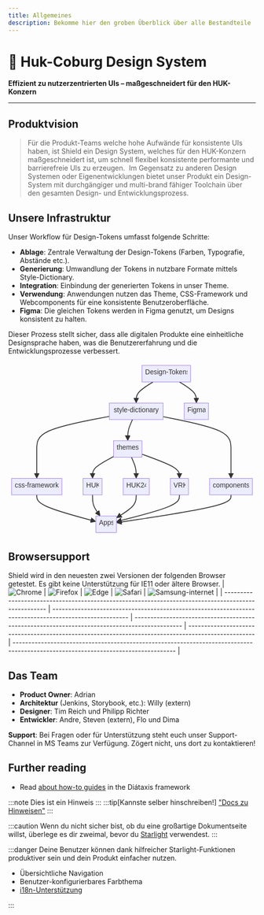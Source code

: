 ```yaml
---
title: Allgemeines
description: Bekomme hier den groben Überblick über alle Bestandteile
---
```


# 🐝 Huk-Coburg Design System

**Effizient zu nutzerzentrierten UIs – maßgeschneidert für den HUK-Konzern**

---

## Produktvision

> Für die Produkt-Teams welche hohe Aufwände für konsistente UIs haben, ist Shield ein Design System, welches für den HUK-Konzern maßgeschneidert ist, um schnell flexibel konsistente performante und barrierefreie UIs zu erzeugen.  Im Gegensatz zu anderen Design Systemen oder Eigenentwicklungen bietet unser Produkt ein Design-System mit durchgängiger und multi-brand fähiger Toolchain über den gesamten Design- und Entwicklungsprozess.

[comment]: # 'flowchart TD'
[comment]: # 'A[Design-Tokens] --> B & Z[Figma]'
[comment]: # 'B[style-dictionary] --> C[themes]'
[comment]: # 'B --> D[css-framework]'
[comment]: # 'C --> E[HUK]'
[comment]: # 'C --> F[HUK24]'
[comment]: # 'C --> G[VRK]'
[comment]: # 'B --> H[components]'
[comment]: # 'D & E & F & G & H --> I[Apps]'

## Unsere Infrastruktur

Unser Workflow für Design-Tokens umfasst folgende Schritte:

- **Ablage**: Zentrale Verwaltung der Design-Tokens (Farben, Typografie, Abstände etc.).
- **Generierung**: Umwandlung der Tokens in nutzbare Formate mittels Style-Dictionary.
- **Integration**: Einbindung der generierten Tokens in unser Theme.
- **Verwendung**: Anwendungen nutzen das Theme, CSS-Framework und Webcomponents für eine konsistente Benutzeroberfläche.
- **Figma**: Die gleichen Tokens werden in Figma genutzt, um Designs konsistent zu halten.

Dieser Prozess stellt sicher, dass alle digitalen Produkte eine einheitliche Designsprache haben, was die Benutzererfahrung und die Entwicklungsprozesse verbessert.

<div class="not-prose s:p-8">
<svg aria-roledescription="flowchart-v2" role="graphics-document document" viewBox="-8 -8 586.2109375 411" style="max-width: 100%;" xmlns="http://www.w3.org/2000/svg" width="100%" id="graph-div" height="100%"><style>#graph-div{font-family:"trebuchet ms",verdana,arial,sans-serif;font-size:16px;fill:#333;}#graph-div .error-icon{fill:#552222;}#graph-div .error-text{fill:#552222;stroke:#552222;}#graph-div .edge-thickness-normal{stroke-width:2px;}#graph-div .edge-thickness-thick{stroke-width:3.5px;}#graph-div .edge-pattern-solid{stroke-dasharray:0;}#graph-div .edge-pattern-dashed{stroke-dasharray:3;}#graph-div .edge-pattern-dotted{stroke-dasharray:2;}#graph-div .marker{fill:#333333;stroke:#333333;}#graph-div .marker.cross{stroke:#333333;}#graph-div svg{font-family:"trebuchet ms",verdana,arial,sans-serif;font-size:16px;}#graph-div .label{font-family:"trebuchet ms",verdana,arial,sans-serif;color:#333;}#graph-div .cluster-label text{fill:#333;}#graph-div .cluster-label span,#graph-div p{color:#333;}#graph-div .label text,#graph-div span,#graph-div p{fill:#333;color:#333;}#graph-div .node rect,#graph-div .node circle,#graph-div .node ellipse,#graph-div .node polygon,#graph-div .node path{fill:#ECECFF;stroke:#9370DB;stroke-width:1px;}#graph-div .flowchart-label text{text-anchor:middle;}#graph-div .node .katex path{fill:#000;stroke:#000;stroke-width:1px;}#graph-div .node .label{text-align:center;}#graph-div .node.clickable{cursor:pointer;}#graph-div .arrowheadPath{fill:#333333;}#graph-div .edgePath .path{stroke:#333333;stroke-width:2.0px;}#graph-div .flowchart-link{stroke:#333333;fill:none;}#graph-div .edgeLabel{background-color:#e8e8e8;text-align:center;}#graph-div .edgeLabel rect{opacity:0.5;background-color:#e8e8e8;fill:#e8e8e8;}#graph-div .labelBkg{background-color:rgba(232, 232, 232, 0.5);}#graph-div .cluster rect{fill:#ffffde;stroke:#aaaa33;stroke-width:1px;}#graph-div .cluster text{fill:#333;}#graph-div .cluster span,#graph-div p{color:#333;}#graph-div div.mermaidTooltip{position:absolute;text-align:center;max-width:200px;padding:2px;font-family:"trebuchet ms",verdana,arial,sans-serif;font-size:12px;background:hsl(80, 100%, 96.2745098039%);border:1px solid #aaaa33;border-radius:2px;pointer-events:none;z-index:100;}#graph-div .flowchartTitleText{text-anchor:middle;font-size:18px;fill:#333;}#graph-div :root{--mermaid-font-family:"trebuchet ms",verdana,arial,sans-serif;}</style><g><marker orient="auto" markerHeight="12" markerWidth="12" markerUnits="userSpaceOnUse" refY="5" refX="6" viewBox="0 0 10 10" class="marker flowchart" id="graph-div_flowchart-pointEnd"><path style="stroke-width: 1; stroke-dasharray: 1, 0;" class="arrowMarkerPath" d="M 0 0 L 10 5 L 0 10 z"></path></marker><marker orient="auto" markerHeight="12" markerWidth="12" markerUnits="userSpaceOnUse" refY="5" refX="4.5" viewBox="0 0 10 10" class="marker flowchart" id="graph-div_flowchart-pointStart"><path style="stroke-width: 1; stroke-dasharray: 1, 0;" class="arrowMarkerPath" d="M 0 5 L 10 10 L 10 0 z"></path></marker><marker orient="auto" markerHeight="11" markerWidth="11" markerUnits="userSpaceOnUse" refY="5" refX="11" viewBox="0 0 10 10" class="marker flowchart" id="graph-div_flowchart-circleEnd"><circle style="stroke-width: 1; stroke-dasharray: 1, 0;" class="arrowMarkerPath" r="5" cy="5" cx="5"></circle></marker><marker orient="auto" markerHeight="11" markerWidth="11" markerUnits="userSpaceOnUse" refY="5" refX="-1" viewBox="0 0 10 10" class="marker flowchart" id="graph-div_flowchart-circleStart"><circle style="stroke-width: 1; stroke-dasharray: 1, 0;" class="arrowMarkerPath" r="5" cy="5" cx="5"></circle></marker><marker orient="auto" markerHeight="11" markerWidth="11" markerUnits="userSpaceOnUse" refY="5.2" refX="12" viewBox="0 0 11 11" class="marker cross flowchart" id="graph-div_flowchart-crossEnd"><path style="stroke-width: 2; stroke-dasharray: 1, 0;" class="arrowMarkerPath" d="M 1,1 l 9,9 M 10,1 l -9,9"></path></marker><marker orient="auto" markerHeight="11" markerWidth="11" markerUnits="userSpaceOnUse" refY="5.2" refX="-1" viewBox="0 0 11 11" class="marker cross flowchart" id="graph-div_flowchart-crossStart"><path style="stroke-width: 2; stroke-dasharray: 1, 0;" class="arrowMarkerPath" d="M 1,1 l 9,9 M 10,1 l -9,9"></path></marker><g class="root"><g class="clusters"></g><g class="edgePaths"><path marker-end="url(#graph-div_flowchart-pointEnd)" style="fill:none;" class="edge-thickness-normal edge-pattern-solid flowchart-link LS-A LE-B" id="L-A-B-0" d="M335.059,39L328.391,43.167C321.723,47.333,308.387,55.667,301.719,63.117C295.051,70.567,295.051,77.133,295.051,80.417L295.051,83.7"></path><path marker-end="url(#graph-div_flowchart-pointEnd)" style="fill:none;" class="edge-thickness-normal edge-pattern-solid flowchart-link LS-A LE-Z" id="L-A-Z-0" d="M397.472,39L404.14,43.167C410.808,47.333,424.144,55.667,430.812,63.117C437.48,70.567,437.48,77.133,437.48,80.417L437.48,83.7"></path><path marker-end="url(#graph-div_flowchart-pointEnd)" style="fill:none;" class="edge-thickness-normal edge-pattern-solid flowchart-link LS-B LE-C" id="L-B-C-0" d="M286.276,128L284.401,132.167C282.526,136.333,278.775,144.667,276.9,152.117C275.025,159.567,275.025,166.133,275.025,169.417L275.025,172.7"></path><path marker-end="url(#graph-div_flowchart-pointEnd)" style="fill:none;" class="edge-thickness-normal edge-pattern-solid flowchart-link LS-B LE-D" id="L-B-D-0" d="M231.461,120.515L202.807,125.929C174.154,131.344,116.846,142.172,88.193,155.003C59.539,167.833,59.539,182.667,59.539,197.5C59.539,212.333,59.539,227.167,59.539,237.867C59.539,248.567,59.539,255.133,59.539,258.417L59.539,261.7"></path><path marker-end="url(#graph-div_flowchart-pointEnd)" style="fill:none;" class="edge-thickness-normal edge-pattern-solid flowchart-link LS-C LE-E" id="L-C-E-0" d="M241.377,215.45L233.082,219.875C224.786,224.3,208.196,233.15,199.901,240.858C191.605,248.567,191.605,255.133,191.605,258.417L191.605,261.7"></path><path marker-end="url(#graph-div_flowchart-pointEnd)" style="fill:none;" class="edge-thickness-normal edge-pattern-solid flowchart-link LS-C LE-F" id="L-C-F-0" d="M283.801,217L285.676,221.167C287.551,225.333,291.301,233.667,293.176,241.117C295.051,248.567,295.051,255.133,295.051,258.417L295.051,261.7"></path><path marker-end="url(#graph-div_flowchart-pointEnd)" style="fill:none;" class="edge-thickness-normal edge-pattern-solid flowchart-link LS-C LE-G" id="L-C-G-0" d="M308.674,209.733L323.466,215.111C338.259,220.489,367.844,231.244,382.637,239.905C397.43,248.567,397.43,255.133,397.43,258.417L397.43,261.7"></path><path marker-end="url(#graph-div_flowchart-pointEnd)" style="fill:none;" class="edge-thickness-normal edge-pattern-solid flowchart-link LS-B LE-H" id="L-B-H-0" d="M358.641,121.105L385.459,126.421C412.277,131.736,465.914,142.368,492.732,155.101C519.551,167.833,519.551,182.667,519.551,197.5C519.551,212.333,519.551,227.167,519.551,237.867C519.551,248.567,519.551,255.133,519.551,258.417L519.551,261.7"></path><path marker-end="url(#graph-div_flowchart-pointEnd)" style="fill:none;" class="edge-thickness-normal edge-pattern-solid flowchart-link LS-D LE-I" id="L-D-I-0" d="M59.539,306L59.539,310.167C59.539,314.333,59.539,322.667,82.007,332.919C104.476,343.171,149.412,355.342,171.881,361.428L194.349,367.513"></path><path marker-end="url(#graph-div_flowchart-pointEnd)" style="fill:none;" class="edge-thickness-normal edge-pattern-solid flowchart-link LS-E LE-I" id="L-E-I-0" d="M191.605,306L191.605,310.167C191.605,314.333,191.605,322.667,194.105,330.285C196.605,337.903,201.604,344.805,204.104,348.256L206.604,351.708"></path><path marker-end="url(#graph-div_flowchart-pointEnd)" style="fill:none;" class="edge-thickness-normal edge-pattern-solid flowchart-link LS-F LE-I" id="L-F-I-0" d="M295.051,306L295.051,310.167C295.051,314.333,295.051,322.667,287.993,331.244C280.934,339.821,266.818,348.642,259.76,353.052L252.702,357.463"></path><path marker-end="url(#graph-div_flowchart-pointEnd)" style="fill:none;" class="edge-thickness-normal edge-pattern-solid flowchart-link LS-G LE-I" id="L-G-I-0" d="M397.43,306L397.43,310.167C397.43,314.333,397.43,322.667,373.415,332.989C349.4,343.312,301.371,355.624,277.356,361.78L253.341,367.936"></path><path marker-end="url(#graph-div_flowchart-pointEnd)" style="fill:none;" class="edge-thickness-normal edge-pattern-solid flowchart-link LS-H LE-I" id="L-H-I-0" d="M519.551,306L519.551,310.167C519.551,314.333,519.551,322.667,475.2,333.507C430.85,344.348,342.149,357.696,297.798,364.37L253.448,371.044"></path></g><g class="edgeLabels"><g class="edgeLabel"><g transform="translate(0, 0)" class="label"><foreignObject height="0" width="0"><div style="display: inline-block; white-space: nowrap;" xmlns="http://www.w3.org/1999/xhtml"><span class="edgeLabel"></span></div></foreignObject></g></g><g class="edgeLabel"><g transform="translate(0, 0)" class="label"><foreignObject height="0" width="0"><div style="display: inline-block; white-space: nowrap;" xmlns="http://www.w3.org/1999/xhtml"><span class="edgeLabel"></span></div></foreignObject></g></g><g class="edgeLabel"><g transform="translate(0, 0)" class="label"><foreignObject height="0" width="0"><div style="display: inline-block; white-space: nowrap;" xmlns="http://www.w3.org/1999/xhtml"><span class="edgeLabel"></span></div></foreignObject></g></g><g class="edgeLabel"><g transform="translate(0, 0)" class="label"><foreignObject height="0" width="0"><div style="display: inline-block; white-space: nowrap;" xmlns="http://www.w3.org/1999/xhtml"><span class="edgeLabel"></span></div></foreignObject></g></g><g class="edgeLabel"><g transform="translate(0, 0)" class="label"><foreignObject height="0" width="0"><div style="display: inline-block; white-space: nowrap;" xmlns="http://www.w3.org/1999/xhtml"><span class="edgeLabel"></span></div></foreignObject></g></g><g class="edgeLabel"><g transform="translate(0, 0)" class="label"><foreignObject height="0" width="0"><div style="display: inline-block; white-space: nowrap;" xmlns="http://www.w3.org/1999/xhtml"><span class="edgeLabel"></span></div></foreignObject></g></g><g class="edgeLabel"><g transform="translate(0, 0)" class="label"><foreignObject height="0" width="0"><div style="display: inline-block; white-space: nowrap;" xmlns="http://www.w3.org/1999/xhtml"><span class="edgeLabel"></span></div></foreignObject></g></g><g class="edgeLabel"><g transform="translate(0, 0)" class="label"><foreignObject height="0" width="0"><div style="display: inline-block; white-space: nowrap;" xmlns="http://www.w3.org/1999/xhtml"><span class="edgeLabel"></span></div></foreignObject></g></g><g class="edgeLabel"><g transform="translate(0, 0)" class="label"><foreignObject height="0" width="0"><div style="display: inline-block; white-space: nowrap;" xmlns="http://www.w3.org/1999/xhtml"><span class="edgeLabel"></span></div></foreignObject></g></g><g class="edgeLabel"><g transform="translate(0, 0)" class="label"><foreignObject height="0" width="0"><div style="display: inline-block; white-space: nowrap;" xmlns="http://www.w3.org/1999/xhtml"><span class="edgeLabel"></span></div></foreignObject></g></g><g class="edgeLabel"><g transform="translate(0, 0)" class="label"><foreignObject height="0" width="0"><div style="display: inline-block; white-space: nowrap;" xmlns="http://www.w3.org/1999/xhtml"><span class="edgeLabel"></span></div></foreignObject></g></g><g class="edgeLabel"><g transform="translate(0, 0)" class="label"><foreignObject height="0" width="0"><div style="display: inline-block; white-space: nowrap;" xmlns="http://www.w3.org/1999/xhtml"><span class="edgeLabel"></span></div></foreignObject></g></g><g class="edgeLabel"><g transform="translate(0, 0)" class="label"><foreignObject height="0" width="0"><div style="display: inline-block; white-space: nowrap;" xmlns="http://www.w3.org/1999/xhtml"><span class="edgeLabel"></span></div></foreignObject></g></g></g><g class="nodes"><g transform="translate(366.265625, 19.5)" data-id="A" data-node="true" id="flowchart-A-1837" class="node default default flowchart-label"><rect height="39" width="115.125" y="-19.5" x="-57.5625" ry="0" rx="0" style="" class="basic label-container"></rect><g transform="translate(-50.0625, -12)" style="" class="label"><rect></rect><foreignObject height="24" width="100.125"><div style="display: inline-block; white-space: nowrap;" xmlns="http://www.w3.org/1999/xhtml"><span class="nodeLabel">Design-Tokens</span></div></foreignObject></g></g><g transform="translate(295.05078125, 108.5)" data-id="B" data-node="true" id="flowchart-B-1838" class="node default default flowchart-label"><rect height="39" width="127.1796875" y="-19.5" x="-63.58984375" ry="0" rx="0" style="" class="basic label-container"></rect><g transform="translate(-56.08984375, -12)" style="" class="label"><rect></rect><foreignObject height="24" width="112.1796875"><div style="display: inline-block; white-space: nowrap;" xmlns="http://www.w3.org/1999/xhtml"><span class="nodeLabel">style-dictionary</span></div></foreignObject></g></g><g transform="translate(437.48046875, 108.5)" data-id="Z" data-node="true" id="flowchart-Z-1839" class="node default default flowchart-label"><rect height="39" width="57.6796875" y="-19.5" x="-28.83984375" ry="0" rx="0" style="" class="basic label-container"></rect><g transform="translate(-21.33984375, -12)" style="" class="label"><rect></rect><foreignObject height="24" width="42.6796875"><div style="display: inline-block; white-space: nowrap;" xmlns="http://www.w3.org/1999/xhtml"><span class="nodeLabel">Figma</span></div></foreignObject></g></g><g transform="translate(275.025390625, 197.5)" data-id="C" data-node="true" id="flowchart-C-1841" class="node default default flowchart-label"><rect height="39" width="67.296875" y="-19.5" x="-33.6484375" ry="0" rx="0" style="" class="basic label-container"></rect><g transform="translate(-26.1484375, -12)" style="" class="label"><rect></rect><foreignObject height="24" width="52.296875"><div style="display: inline-block; white-space: nowrap;" xmlns="http://www.w3.org/1999/xhtml"><span class="nodeLabel">themes</span></div></foreignObject></g></g><g transform="translate(59.5390625, 286.5)" data-id="D" data-node="true" id="flowchart-D-1843" class="node default default flowchart-label"><rect height="39" width="119.078125" y="-19.5" x="-59.5390625" ry="0" rx="0" style="" class="basic label-container"></rect><g transform="translate(-52.0390625, -12)" style="" class="label"><rect></rect><foreignObject height="24" width="104.078125"><div style="display: inline-block; white-space: nowrap;" xmlns="http://www.w3.org/1999/xhtml"><span class="nodeLabel">css-framework</span></div></foreignObject></g></g><g transform="translate(191.60546875, 286.5)" data-id="E" data-node="true" id="flowchart-E-1845" class="node default default flowchart-label"><rect height="39" width="45.0546875" y="-19.5" x="-22.52734375" ry="0" rx="0" style="" class="basic label-container"></rect><g transform="translate(-15.02734375, -12)" style="" class="label"><rect></rect><foreignObject height="24" width="30.0546875"><div style="display: inline-block; white-space: nowrap;" xmlns="http://www.w3.org/1999/xhtml"><span class="nodeLabel">HUK</span></div></foreignObject></g></g><g transform="translate(295.05078125, 286.5)" data-id="F" data-node="true" id="flowchart-F-1847" class="node default default flowchart-label"><rect height="39" width="61.8359375" y="-19.5" x="-30.91796875" ry="0" rx="0" style="" class="basic label-container"></rect><g transform="translate(-23.41796875, -12)" style="" class="label"><rect></rect><foreignObject height="24" width="46.8359375"><div style="display: inline-block; white-space: nowrap;" xmlns="http://www.w3.org/1999/xhtml"><span class="nodeLabel">HUK24</span></div></foreignObject></g></g><g transform="translate(397.4296875, 286.5)" data-id="G" data-node="true" id="flowchart-G-1849" class="node default default flowchart-label"><rect height="39" width="42.921875" y="-19.5" x="-21.4609375" ry="0" rx="0" style="" class="basic label-container"></rect><g transform="translate(-13.9609375, -12)" style="" class="label"><rect></rect><foreignObject height="24" width="27.921875"><div style="display: inline-block; white-space: nowrap;" xmlns="http://www.w3.org/1999/xhtml"><span class="nodeLabel">VRK</span></div></foreignObject></g></g><g transform="translate(519.55078125, 286.5)" data-id="H" data-node="true" id="flowchart-H-1851" class="node default default flowchart-label"><rect height="39" width="101.3203125" y="-19.5" x="-50.66015625" ry="0" rx="0" style="" class="basic label-container"></rect><g transform="translate(-43.16015625, -12)" style="" class="label"><rect></rect><foreignObject height="24" width="86.3203125"><div style="display: inline-block; white-space: nowrap;" xmlns="http://www.w3.org/1999/xhtml"><span class="nodeLabel">components</span></div></foreignObject></g></g><g transform="translate(223.8359375, 375.5)" data-id="I" data-node="true" id="flowchart-I-1857" class="node default default flowchart-label"><rect height="39" width="48.7421875" y="-19.5" x="-24.37109375" ry="0" rx="0" style="" class="basic label-container"></rect><g transform="translate(-16.87109375, -12)" style="" class="label"><rect></rect><foreignObject height="24" width="33.7421875"><div style="display: inline-block; white-space: nowrap;" xmlns="http://www.w3.org/1999/xhtml"><span class="nodeLabel">Apps</span></div></foreignObject></g></g></g></g></g></svg>
</div>

## Browsersupport

Shield wird in den neuesten zwei Versionen der folgenden Browser getestet. Es gibt keine Unterstützung für IE11 oder ältere Browser.
| ![Chrome](https://raw.githubusercontent.com/alrra/browser-logos/master/src/chrome/chrome_48x48.png) | ![Firefox](https://raw.githubusercontent.com/alrra/browser-logos/master/src/firefox/firefox_48x48.png) | ![Edge](https://raw.githubusercontent.com/alrra/browser-logos/master/src/edge/edge_48x48.png) | ![Safari](https://raw.githubusercontent.com/alrra/browser-logos/master/src/safari/safari_48x48.png) | ![Samsung-internet](https://raw.githubusercontent.com/alrra/browser-logos/master/src/samsung-internet/samsung-internet_48x48.png) |
| --------------------------------------------------------------------------------------------------- | ------------------------------------------------------------------------------------------------------ | --------------------------------------------------------------------------------------------- | --------------------------------------------------------------------------------------------------- | --------------------------------------------------------------------------------------------------------------------------------- |

## Das Team

- **Product Owner**: Adrian
- **Architektur** (Jenkins, Storybook, etc.): Willy (extern)
- **Designer**: Tim Reich und Philipp Richter
- **Entwickler**: Andre, Steven (extern), Flo und Dima

**Support**: Bei Fragen oder für Unterstützung steht euch unser Support-Channel in MS Teams zur Verfügung. Zögert nicht, uns dort zu kontaktieren!

## Further reading

- Read [about how-to guides](https://diataxis.fr/how-to-guides/) in the Diátaxis framework

:::note
Dies ist ein Hinweis
:::
:::tip[Kannste selber hinschreiben!]
["Docs zu Hinweisen"](https://starlight.astro.build/de/guides/authoring-content/#benutzerdefinierte-nebenbemerkungstitel)
:::

:::caution
Wenn du nicht sicher bist, ob du eine großartige Dokumentseite willst, überlege es dir zweimal, bevor du [Starlight](/de/) verwendest.
:::

:::danger
Deine Benutzer können dank hilfreicher Starlight-Funktionen produktiver sein und dein Produkt einfacher nutzen.

- Übersichtliche Navigation
- Benutzer-konfigurierbares Farbthema
- [i18n-Unterstützung](/de/guides/i18n/)

:::
